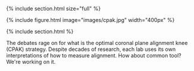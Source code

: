---
---
{% include section.html size="full" %}

{% include figure.html image="images/cpak.jpg" width="400px" %}

{% include section.html %}

The debates rage on for what is the optimal coronal plane alignment knee (CPAK) strategy. Despite decades of research, each lab uses its own interpretations of how to measure alignment. How about common tool? We're working on it.

